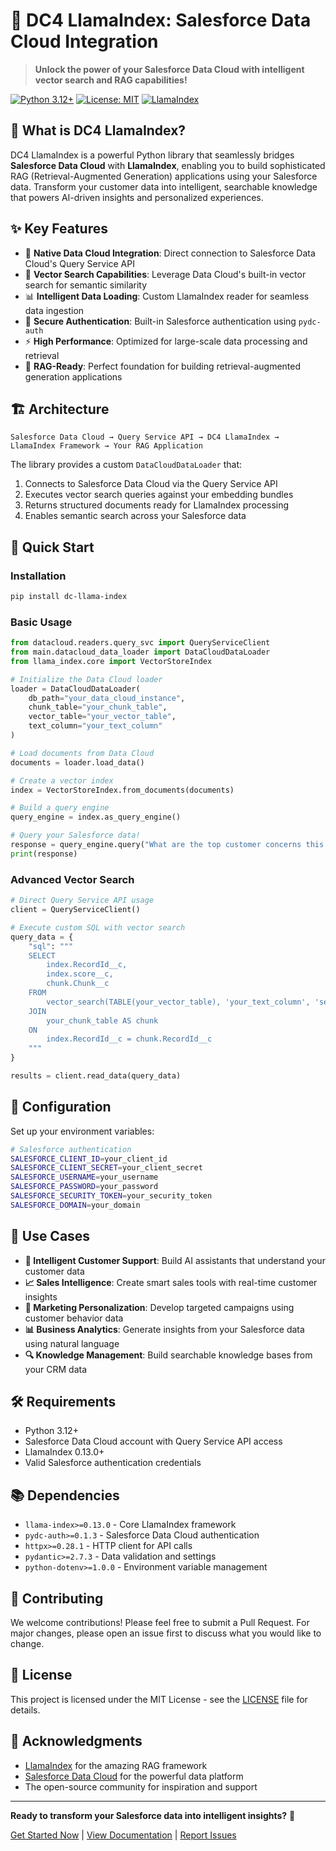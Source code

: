 # 🚀 DC4 LlamaIndex: Salesforce Data Cloud Integration

> **Unlock the power of your Salesforce Data Cloud with intelligent vector search and RAG capabilities!**

[![Python 3.12+](https://img.shields.io/badge/python-3.12+-blue.svg)](https://www.python.org/downloads/)
[![License: MIT](https://img.shields.io/badge/License-MIT-yellow.svg)](https://opensource.org/licenses/MIT)
[![LlamaIndex](https://img.shields.io/badge/LlamaIndex-0.13.0+-green.svg)](https://docs.llamaindex.ai/)

## 🌟 What is DC4 LlamaIndex?

DC4 LlamaIndex is a powerful Python library that seamlessly bridges **Salesforce Data Cloud** with **LlamaIndex**, enabling you to build sophisticated RAG (Retrieval-Augmented Generation) applications using your Salesforce data. Transform your customer data into intelligent, searchable knowledge that powers AI-driven insights and personalized experiences.

## ✨ Key Features

- 🔗 **Native Data Cloud Integration**: Direct connection to Salesforce Data Cloud's Query Service API
- 🧠 **Vector Search Capabilities**: Leverage Data Cloud's built-in vector search for semantic similarity
- 📊 **Intelligent Data Loading**: Custom LlamaIndex reader for seamless data ingestion
- 🔐 **Secure Authentication**: Built-in Salesforce authentication using `pydc-auth`
- ⚡ **High Performance**: Optimized for large-scale data processing and retrieval
- 🎯 **RAG-Ready**: Perfect foundation for building retrieval-augmented generation applications

## 🏗️ Architecture

```
Salesforce Data Cloud → Query Service API → DC4 LlamaIndex → LlamaIndex Framework → Your RAG Application
```

The library provides a custom `DataCloudDataLoader` that:
1. Connects to Salesforce Data Cloud via the Query Service API
2. Executes vector search queries against your embedding bundles
3. Returns structured documents ready for LlamaIndex processing
4. Enables semantic search across your Salesforce data

## 🚀 Quick Start

### Installation

```bash
pip install dc-llama-index
```

### Basic Usage

```python
from datacloud.readers.query_svc import QueryServiceClient
from main.datacloud_data_loader import DataCloudDataLoader
from llama_index.core import VectorStoreIndex

# Initialize the Data Cloud loader
loader = DataCloudDataLoader(
    db_path="your_data_cloud_instance",
    chunk_table="your_chunk_table",
    vector_table="your_vector_table", 
    text_column="your_text_column"
)

# Load documents from Data Cloud
documents = loader.load_data()

# Create a vector index
index = VectorStoreIndex.from_documents(documents)

# Build a query engine
query_engine = index.as_query_engine()

# Query your Salesforce data!
response = query_engine.query("What are the top customer concerns this quarter?")
print(response)
```

### Advanced Vector Search

```python
# Direct Query Service API usage
client = QueryServiceClient()

# Execute custom SQL with vector search
query_data = {
    "sql": """
    SELECT 
        index.RecordId__c,
        index.score__c,
        chunk.Chunk__c
    FROM 
        vector_search(TABLE(your_vector_table), 'your_text_column', 'search query', 10) AS index
    JOIN 
        your_chunk_table AS chunk
    ON 
        index.RecordId__c = chunk.RecordId__c
    """
}

results = client.read_data(query_data)
```

## 🔧 Configuration

Set up your environment variables:

```bash
# Salesforce authentication
SALESFORCE_CLIENT_ID=your_client_id
SALESFORCE_CLIENT_SECRET=your_client_secret
SALESFORCE_USERNAME=your_username
SALESFORCE_PASSWORD=your_password
SALESFORCE_SECURITY_TOKEN=your_security_token
SALESFORCE_DOMAIN=your_domain
```

## 🎯 Use Cases

- **🤖 Intelligent Customer Support**: Build AI assistants that understand your customer data
- **📈 Sales Intelligence**: Create smart sales tools with real-time customer insights
- **🎨 Marketing Personalization**: Develop targeted campaigns using customer behavior data
- **📊 Business Analytics**: Generate insights from your Salesforce data using natural language
- **🔍 Knowledge Management**: Build searchable knowledge bases from your CRM data

## 🛠️ Requirements

- Python 3.12+
- Salesforce Data Cloud account with Query Service API access
- LlamaIndex 0.13.0+
- Valid Salesforce authentication credentials

## 📚 Dependencies

- `llama-index>=0.13.0` - Core LlamaIndex framework
- `pydc-auth>=0.1.3` - Salesforce Data Cloud authentication
- `httpx>=0.28.1` - HTTP client for API calls
- `pydantic>=2.7.3` - Data validation and settings
- `python-dotenv>=1.0.0` - Environment variable management

## 🤝 Contributing

We welcome contributions! Please feel free to submit a Pull Request. For major changes, please open an issue first to discuss what you would like to change.

## 📄 License

This project is licensed under the MIT License - see the [LICENSE](LICENSE) file for details.

## 🙏 Acknowledgments

- [LlamaIndex](https://docs.llamaindex.ai/) for the amazing RAG framework
- [Salesforce Data Cloud](https://www.salesforce.com/data/) for the powerful data platform
- The open-source community for inspiration and support

---

**Ready to transform your Salesforce data into intelligent insights?** 🚀

[Get Started Now](#quick-start) | [View Documentation](#configuration) | [Report Issues](https://github.com/mbhonsle/dc4_llama_index/issues)